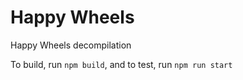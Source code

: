 # Happy Wheels
Happy Wheels decompilation

To build, run ``npm build``, and to test, run ``npm run start``
